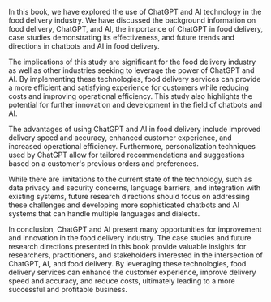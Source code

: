 
In this book, we have explored the use of ChatGPT and AI technology in the food delivery industry. We have discussed the background information on food delivery, ChatGPT, and AI, the importance of ChatGPT in food delivery, case studies demonstrating its effectiveness, and future trends and directions in chatbots and AI in food delivery.

The implications of this study are significant for the food delivery industry as well as other industries seeking to leverage the power of ChatGPT and AI. By implementing these technologies, food delivery services can provide a more efficient and satisfying experience for customers while reducing costs and improving operational efficiency. This study also highlights the potential for further innovation and development in the field of chatbots and AI.

The advantages of using ChatGPT and AI in food delivery include improved delivery speed and accuracy, enhanced customer experience, and increased operational efficiency. Furthermore, personalization techniques used by ChatGPT allow for tailored recommendations and suggestions based on a customer's previous orders and preferences.

While there are limitations to the current state of the technology, such as data privacy and security concerns, language barriers, and integration with existing systems, future research directions should focus on addressing these challenges and developing more sophisticated chatbots and AI systems that can handle multiple languages and dialects.

In conclusion, ChatGPT and AI present many opportunities for improvement and innovation in the food delivery industry. The case studies and future research directions presented in this book provide valuable insights for researchers, practitioners, and stakeholders interested in the intersection of ChatGPT, AI, and food delivery. By leveraging these technologies, food delivery services can enhance the customer experience, improve delivery speed and accuracy, and reduce costs, ultimately leading to a more successful and profitable business.
